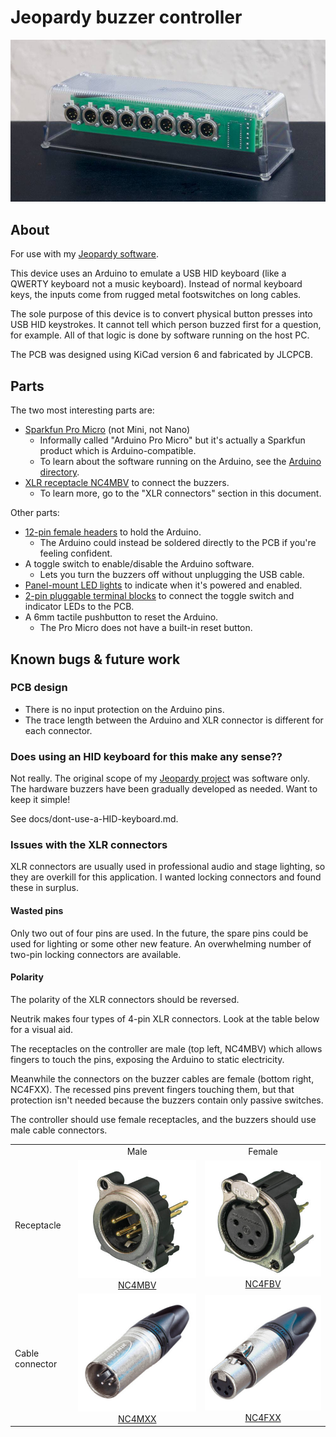 # Jeopardy buzzer controller

![photo of enclosure](docs/img/enclosure/enclosure-angle.jpeg)

## About

For use with my [Jeopardy software](https://github.com/pfroud/jeopardy).

This device uses an Arduino to emulate a USB HID keyboard (like a QWERTY keyboard not a music keyboard). Instead of normal keyboard keys, the inputs come from rugged metal footswitches on long cables.

The sole purpose of this device is to convert physical button presses into USB HID keystrokes. It cannot tell which person buzzed first for a question, for example. All of that logic is done by software running on the host PC.

The PCB was designed using KiCad version 6 and fabricated by JLCPCB.

## Parts

The two most interesting parts are:
* [Sparkfun Pro Micro](https://www.sparkfun.com/products/12640) (not Mini, not Nano)
    * Informally called "Arduino Pro Micro" but it's actually a Sparkfun product which is Arduino-compatible.
    * To learn about the software running on the Arduino, see the [Arduino directory](Arduino).
* [XLR receptacle NC4MBV](https://www.neutrik.com/en/product/nc4mbv-1) to connect the buzzers.
    * To learn more, go to the "XLR connectors" section in this document.

Other parts:
* [12-pin female headers](https://www.aliexpress.us/item/2255801012106911.html) to hold the Arduino.
    * The Arduino could instead be soldered directly to the PCB if you're feeling confident.
* A toggle switch to enable/disable the Arduino software.
    * Lets you turn the buzzers off without unplugging the USB cable.
* [Panel-mount LED lights](https://www.aliexpress.com/item/3256803816108154.html) to indicate when it's powered and enabled.
* [2-pin pluggable terminal blocks](https://www.aliexpress.us/item/2251832631116561.html) to connect the toggle switch and indicator LEDs to the PCB.
* A 6mm tactile pushbutton to reset the Arduino.
   * The Pro Micro does not have a built-in reset button.


## Known bugs & future work

### PCB design

* There is no input protection on the Arduino pins.
* The trace length between the Arduino and XLR connector is different for each connector.

### Does using an HID keyboard for this make any sense??

Not really. The original scope of my [Jeopardy project](https://github.com/pfroud/jeopardy) was software only. The hardware buzzers have been gradually developed as needed. Want to keep it simple!

See docs/dont-use-a-HID-keyboard.md.

### Issues with the XLR connectors

XLR connectors are usually used in professional audio and stage lighting, so they are overkill for this application. I wanted locking connectors and found these in surplus.

#### Wasted pins

Only two out of four pins are used. In the future, the spare pins could be used for lighting or some other new feature. An overwhelming number of two-pin locking connectors are available.

#### Polarity

The polarity of the XLR connectors should be reversed.

Neutrik makes four types of 4-pin XLR connectors. Look at the table below for a visual aid.

The receptacles on the controller are male (top left, NC4MBV) which allows fingers to touch the pins, exposing the Arduino to static electricity.

Meanwhile the connectors on the buzzer cables are female (bottom right, NC4FXX). The recessed pins prevent fingers touching them, but that protection isn't needed because the buzzers contain only passive switches.

The controller should use female receptacles, and the buzzers should use male cable connectors.

<table>
<tr>
    <td></td>
    <td align="center">Male</td>
    <td align="center">Female</td>
</tr>
<tr>
    <td>Receptacle</td>
    <td align="center">
        <a href="https://www.neutrik.us/en-us/product/nc4mbv-1">
            <img src="docs/img/XLR-connectors/Neutrik-NC4MBV-XLR-receptacle.jpg" alt="Neutrik NC4MBV XLR receptacle">
            <br>
            NC4MBV
        </a>
    </td>
    <td align="center">
        <a href="https://www.neutrik.us/en-us/product/nc4fbv">
            <img src="docs/img/XLR-connectors/Neutrik-NC4FBV-XLR-receptacle.jpg" alt="Neutrik NC4FBV XLR receptacle">
            <br>
            NC4FBV
        </a>
    </td>
</tr>
<tr>
    <td>Cable connector</td>
    <td align="center">
        <a href="https://www.neutrik.us/en-us/product/nc4mxx">
            <img src="docs/img/XLR-connectors/Neutrik-NC4MXX-XLR-cable-connector.jpg" alt="Neutrik NC4MXX XLR cable connector">
            <br>
            NC4MXX
        </a>
    </td>
    <td align="center">
        <a href="https://www.neutrik.us/en-us/product/nc4fxx">
            <img src="docs/img/XLR-connectors/Neutrik-NC4fXX-XLR-cable-connector.jpg" alt="Neutrik NC4FXX XLR cable connector">
            <br>
            NC4FXX
        </a>
    </td>
</tr>
</table>